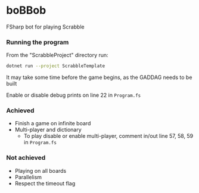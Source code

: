 # boBBob
FSharp bot for playing Scrabble

### Running the program
From the "ScrabbleProject" directory run: 

```bash
dotnet run --project ScrabbleTemplate
```

It may take some time before the game begins, as the GADDAG needs to be built

Enable or disable debug prints on line 22 in `Program.fs`

### Achieved
- Finish a game on infinite board
- Multi-player and dictionary
  - To play disable or enable multi-player, comment in/out line 57, 58, 59 in `Program.fs` 
### Not achieved
- Playing on all boards
- Parallelism
- Respect the timeout flag

